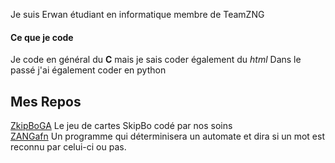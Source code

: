 Je suis Erwan étudiant en informatique membre de TeamZNG

#### Ce que je code
Je code en général du **C** mais je sais coder également du *html*
Dans le passé j'ai également coder en python

## Mes Repos
[ZkipBoGA](https://aironebzh.github.io/ZkipBoGA)
Le jeu de cartes SkipBo codé par nos soins  
[ZANGafn](https://aironebzh.github.io/ZANGafn)
Un programme qui déterminisera un automate et dira si un mot est reconnu par celui-ci ou pas.
